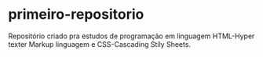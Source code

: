 # primeiro-repositorio
Repositório criado pra estudos de programação em linguagem HTML-Hyper texter Markup linguagem e CSS-Cascading Stily Sheets.
